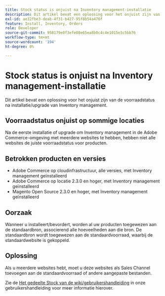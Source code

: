 ```yaml
---
title: Stock status is onjuist na Inventory management-installatie
description: Dit artikel bevat een oplossing voor het onjuist zijn van de voorraadstatus na installatie/upgrade van Inventory management.
exl-id: ae32fbe3-deab-4f31-b427-95f8b54a476f
feature: Install, Inventory, Orders
role: Developer
source-git-commit: 958179e0f3efe08e65ea8b0c4c4e1015e3c5bb76
workflow-type: tm+mt
source-wordcount: '194'
ht-degree: 0%

---
```


# Stock status is onjuist na Inventory management-installatie

Dit artikel bevat een oplossing voor het onjuist zijn van de voorraadstatus na installatie/upgrade van Inventory management.

## Voorraadstatus onjuist op sommige locaties

Na de eerste installatie of upgrade om Inventory management in de Adobe Commerce-omgeving met meerdere websites te hebben, hebben niet alle websites de juiste voorraadstatus voor producten.

## Betrokken producten en versies

* Adobe Commerce op cloudinfrastructuur, alle versies, met Inventory management geïnstalleerd
* Adobe Commerce op locatie 2.3.0 en hoger, met Inventory management geïnstalleerd
* Magento Open Source 2.3.0 en hoger, met Inventory management geïnstalleerd

## Oorzaak

Wanneer u installeert/bevordert, worden al uw producten toegewezen aan de standaardbron, associerend alle hoeveelheden aan die bron. De standaardbron wordt toegewezen aan de standaardvoorraad, waarbij de standaardwebsite is gekoppeld.

## Oplossing

Als u meerdere websites hebt, moet u deze websites als Sales Channel toevoegen aan de standaardvoorraad of andere aangepaste bestanden.

Zie de [Het gedeelte Stock van de wiki/gebruikershandleiding](https://docs.magento.com/m2/ce/user_guide/catalog/inventory-stock.html) in onze gebruikershandleiding voor meer informatie hierover.
